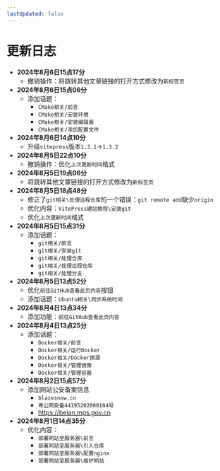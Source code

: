 ```yaml
---
lastUpdated: false
---
```


# 更新日志

- **2024年8月6日15点17分**
  - 撤销操作：将跳转其他文章链接的打开方式修改为```新标签页```
- **2024年8月6日15点06分**
  - 添加话题：
    - ```CMake相关/前言```
    - ```CMake相关/安装环境```
    - ```CMake相关/安装编辑器```
    - ```CMake相关/添加配置文件```
- **2024年8月6日14点10分**
  - 升级```vitepress```版本```1.3.1```->```1.3.2```
- **2024年8月5日22点10分**
    - 撤销操作：优化```上次更新时间```格式
- **2024年8月5日19点06分**
    - 将跳转其他文章链接的打开方式修改为```新标签页```
- **2024年8月5日18点48分**
    - 修正了```git相关\处理远程仓库```的一个错误：```git remote add```缺少```origin```
    - 优化内容：```VitePress建站教程\安装git```
    - 优化```上次更新时间```格式
- **2024年8月5日15点31分**
    - 添加话题：
        - ```git相关/前言```
        - ```git相关/安装git```
        - ```git相关/处理仓库```
        - ```git相关/处理远程仓库```
        - ```git相关/处理分支```
- **2024年8月5日13点52分**
    - 优化```前往GitHub查看此页内容```按钮
    - 添加话题：```Ubuntu相关\同步系统时间```
- **2024年8月4日13点34分**
    - 添加功能：```前往GitHub查看此页内容```
- **2024年8月4日13点25分**
    - 添加话题：
        - ```Docker相关/前言```
        - ```Docker相关/运行Docker```
        - ```Docker相关/Docker换源```
        - ```Docker相关/管理镜像```
        - ```Docker相关/管理容器```
- **2024年8月2日15点57分**
    - 添加网站公安备案信息
        - ```blazesnow.cn```
        - ```粤公网安备44195202000104号```
        - <https://beian.mps.gov.cn>
- **2024年8月1日14点35分**
    - 优化内容：
        - ```部署网站至服务器\前言```
        - ```部署网站至服务器\引入仓库```
        - ```部署网站至服务器\配置nginx```
        - ```部署网站至服务器\维护网站```